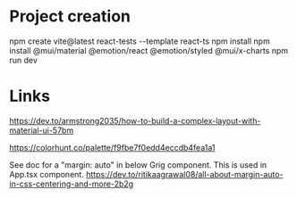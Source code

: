 # Project creation

npm create vite@latest react-tests --template react-ts
npm install
npm install @mui/material @emotion/react @emotion/styled @mui/x-charts
npm run dev

# Links

https://dev.to/armstrong2035/how-to-build-a-complex-layout-with-material-ui-57bm

https://colorhunt.co/palette/f9fbe7f0edd4eccdb4fea1a1

See doc for a "margin: auto" in below Grig component. This is used in App.tsx component.
https://dev.to/ritikaagrawal08/all-about-margin-auto-in-css-centering-and-more-2b2g

